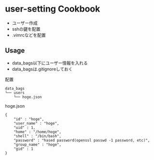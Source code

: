 user-setting Cookbook
=====================
- ユーザー作成
- sshの鍵を配置
- .vimrcなどを配置

Usage
-----
- data_bags以下にユーザー情報を入れる
- data_bagsは.gitignoreしておく

配置
```
data_bags
└── users
    └── hoge.json
```

hoge.json
```
{
    "id" : "hoge",
    "user_name" : "hoge",
    "uid" : 1,
    "home" : "/home/hoge",
    "shell" : "/bin/bash",
    "password" : "hased password(openssl passwd -1 password, etc)",
    "group_name" : "hoge",
    "gid" : 1
}
```

